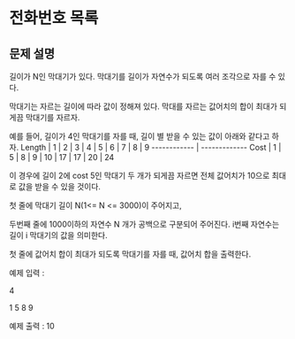 # 전화번호 목록 

## 문제 설명
길이가 N인 막대기가 있다. 막대기를 길이가 자연수가 되도록 여러 조각으로 자를 수 있다.

막대기는 자르는 길이에 따라 값이 정해져 있다. 막대를 자르는 값어치의 합이 최대가 되게끔 막대기를 자르자.

예를 들어, 길이가 4인 막대기를 자를 때, 길이 별 받을 수 있는 값이 아래와 같다고 하자.
Length | 1 | 2 | 3 | 4 | 5 | 6 | 7 | 8 | 9
------------ | -------------
Cost | 1 | 5 | 8 | 9 | 10 | 17 | 17 | 20 | 24

이 경우에 길이 2에 cost 5인 막대기 두 개가 되게끔 자르면 전체 값어치가 10으로 최대로 값을 받을 수 있을 것이다.



첫 줄에 막대기 길이 N(1<= N <= 3000)이 주어지고,

두번째 줄에 1000이하의 자연수 N 개가 공백으로 구분되어 주어진다. i번째 자연수는 길이 i 막대기의 값을 의미한다.



첫 줄에 값어치 합이 최대가 되도록 막대기를 자를 때, 값어치 합을 출력한다.



예제 입력 : 

4

1 5 8 9



예제 출력 : 10